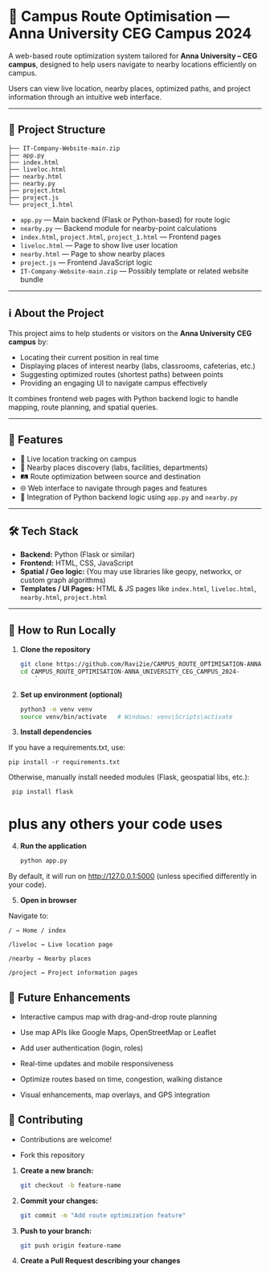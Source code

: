 # 🏫 Campus Route Optimisation — Anna University CEG Campus 2024

A web-based route optimization system tailored for **Anna University – CEG campus**, designed to help users navigate to nearby locations efficiently on campus.

Users can view live location, nearby places, optimized paths, and project information through an intuitive web interface.

---

## 📂 Project Structure

    ├── IT-Company-Website-main.zip
    ├── app.py
    ├── index.html
    ├── liveloc.html
    ├── nearby.html
    ├── nearby.py
    ├── project.html
    ├── project.js
    └── project_1.html



- `app.py` — Main backend (Flask or Python-based) for route logic  
- `nearby.py` — Backend module for nearby-point calculations  
- `index.html`, `project.html`, `project_1.html` — Frontend pages  
- `liveloc.html` — Page to show live user location  
- `nearby.html` — Page to show nearby places  
- `project.js` — Frontend JavaScript logic  
- `IT-Company-Website-main.zip` — Possibly template or related website bundle  

---

## ℹ️ About the Project

This project aims to help students or visitors on the **Anna University CEG campus** by:

- Locating their current position in real time  
- Displaying places of interest nearby (labs, classrooms, cafeterias, etc.)  
- Suggesting optimized routes (shortest paths) between points  
- Providing an engaging UI to navigate campus effectively  

It combines frontend web pages with Python backend logic to handle mapping, route planning, and spatial queries.

---

## 🔧 Features

- 📍 Live location tracking on campus  
- 📌 Nearby places discovery (labs, facilities, departments)  
- 🛤 Route optimization between source and destination  
- 🌐 Web interface to navigate through pages and features  
- 🧠 Integration of Python backend logic using `app.py` and `nearby.py`  

---

## 🛠 Tech Stack

- **Backend:** Python (Flask or similar)  
- **Frontend:** HTML, CSS, JavaScript  
- **Spatial / Geo logic:** (You may use libraries like geopy, networkx, or custom graph algorithms)  
- **Templates / UI Pages:** HTML & JS pages like `index.html`, `liveloc.html`, `nearby.html`, `project.html`  

---

## 🚀 How to Run Locally

1. **Clone the repository**

    ```bash
    git clone https://github.com/Ravi2ie/CAMPUS_ROUTE_OPTIMISATION-ANNA_UNIVERSITY_CEG_CAMPUS_2024-.git
    cd CAMPUS_ROUTE_OPTIMISATION-ANNA_UNIVERSITY_CEG_CAMPUS_2024-
        `

2. **Set up environment (optional)**

    ```bash
    python3 -m venv venv
    source venv/bin/activate   # Windows: venv\Scripts\activate


3. **Install dependencies**

If you have a requirements.txt, use:

    
    pip install -r requirements.txt


Otherwise, manually install needed modules (Flask, geospatial libs, etc.):

     pip install flask

# plus any others your code uses


4. **Run the application**

    ```bash
    python app.py


By default, it will run on http://127.0.0.1:5000 (unless specified differently in your code).

5. **Open in browser**

Navigate to:


    / → Home / index
    
    /liveloc → Live location page
    
    /nearby → Nearby places
    
    /project → Project information pages

## 🔮 Future Enhancements

  - Interactive campus map with drag-and-drop route planning
  
  - Use map APIs like Google Maps, OpenStreetMap or Leaflet
  
  - Add user authentication (login, roles)
  
  - Real-time updates and mobile responsiveness
  
  - Optimize routes based on time, congestion, walking distance
  
  - Visual enhancements, map overlays, and GPS integration

## 🤝 Contributing

- Contributions are welcome!

- Fork this repository

1. **Create a new branch:**

    ```bash
    git checkout -b feature-name


2. **Commit your changes:**

    ```bash
    git commit -m "Add route optimization feature"


3. **Push to your branch:**

    ```bash
    git push origin feature-name


4. **Create a Pull Request describing your changes**
